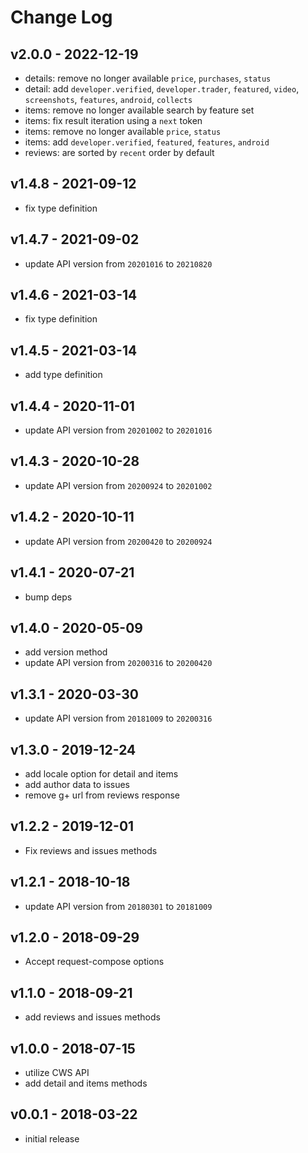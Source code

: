 
# Change Log

## v2.0.0 - 2022-12-19
- details: remove no longer available `price`, `purchases`, `status`
- detail: add `developer.verified`, `developer.trader`, `featured`, `video`, `screenshots`, `features`, `android`, `collects`
- items: remove no longer available search by feature set
- items: fix result iteration using a `next` token
- items: remove no longer available `price`, `status`
- items: add `developer.verified`, `featured`, `features`, `android`
- reviews: are sorted by `recent` order by default

## v1.4.8 - 2021-09-12
- fix type definition

## v1.4.7 - 2021-09-02
- update API version from `20201016` to `20210820`

## v1.4.6 - 2021-03-14
- fix type definition

## v1.4.5 - 2021-03-14
- add type definition

## v1.4.4 - 2020-11-01
- update API version from `20201002` to `20201016`

## v1.4.3 - 2020-10-28
- update API version from `20200924` to `20201002`

## v1.4.2 - 2020-10-11
- update API version from `20200420` to `20200924`

## v1.4.1 - 2020-07-21
- bump deps

## v1.4.0 - 2020-05-09
- add version method
- update API version from `20200316` to `20200420`

## v1.3.1 - 2020-03-30
- update API version from `20181009` to `20200316`

## v1.3.0 - 2019-12-24
- add locale option for detail and items
- add author data to issues
- remove g+ url from reviews response

## v1.2.2 - 2019-12-01
- Fix reviews and issues methods

## v1.2.1 - 2018-10-18
- update API version from `20180301` to `20181009`

## v1.2.0 - 2018-09-29
- Accept request-compose options

## v1.1.0 - 2018-09-21
- add reviews and issues methods

## v1.0.0 - 2018-07-15
- utilize CWS API
- add detail and items methods

## v0.0.1 - 2018-03-22
- initial release
